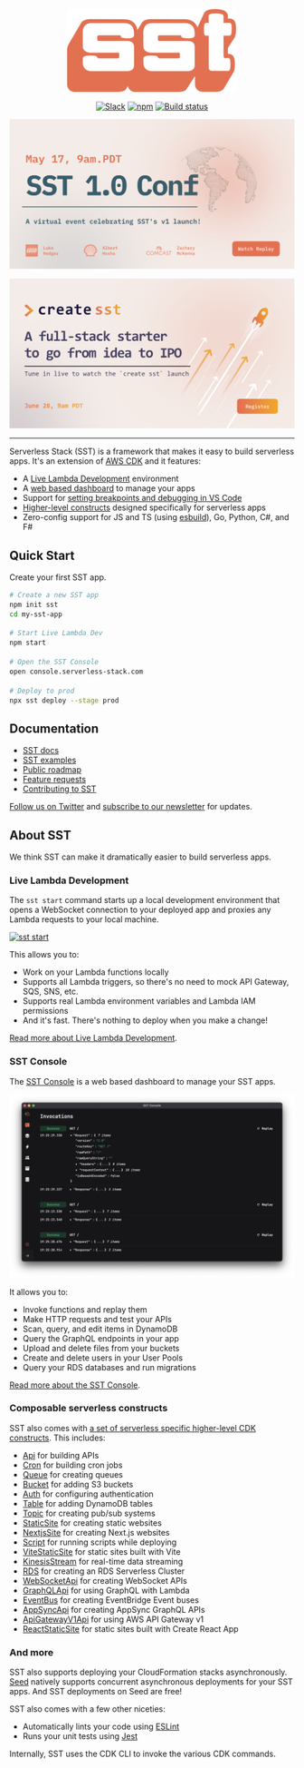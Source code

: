 <p align="center">
  <a href="https://serverless-stack.com/">
    <img alt="Serverless Stack (SST)" src="https://raw.githubusercontent.com/serverless-stack/identity/main/sst.svg" width="300" />
  </a>
</p>

<p align="center">
  <a href="https://serverless-stack.com/slack"><img alt="Slack" src="https://img.shields.io/badge/Slack-chat-blue?style=flat-square" /></a>
  <a href="https://www.npmjs.com/package/@serverless-stack/resources"><img alt="npm" src="https://img.shields.io/npm/v/@serverless-stack/resources.svg?style=flat-square" /></a>
  <a href="https://github.com/serverless-stack/serverless-stack/actions/workflows/ci.yml"><img alt="Build status" src="https://img.shields.io/github/workflow/status/serverless-stack/serverless-stack/CI?style=flat-square" /></a>
</p>

<p align="center">
  <a href="https://v1conf.sst.dev">
    <img alt="SST 1.0 Conf" src="https://github.com/serverless-stack/v1-conf/raw/main/frontend/assets/social-share-no-logo.png" width="600" />
  </a>
</p>

<p align="center">
  <a href="https://www.youtube.com/watch?v=wBTDkLIyMhw">
    <img alt="Launch: create sst" src="packages/create-sst/social-share.png?raw=true&sanitize=true" width="600" />
  </a>
</p>

---

Serverless Stack (SST) is a framework that makes it easy to build serverless apps. It's an extension of [AWS CDK](https://aws.amazon.com/cdk/) and it features:

- A [Live Lambda Development][live] environment
- A [web based dashboard][console_doc] to manage your apps
- Support for [setting breakpoints and debugging in VS Code](https://docs.serverless-stack.com/live-lambda-development#debugging-with-visual-studio-code)
- [Higher-level constructs][resources] designed specifically for serverless apps
- Zero-config support for JS and TS (using [esbuild](https://esbuild.github.io)), Go, Python, C#, and F#

## Quick Start

Create your first SST app.

```bash
# Create a new SST app
npm init sst
cd my-sst-app

# Start Live Lambda Dev
npm start

# Open the SST Console
open console.serverless-stack.com

# Deploy to prod
npx sst deploy --stage prod
```

## Documentation

- [SST docs](https://docs.serverless-stack.com)
- [SST examples](https://serverless-stack.com/examples/index.html)
- [Public roadmap][roadmap]
- [Feature requests][requests]
- [Contributing to SST](CONTRIBUTING.md)

[Follow us on Twitter](https://twitter.com/ServerlessStack) and [subscribe to our newsletter](https://serverless-stack.com/newsletter.html) for updates.

## About SST

We think SST can make it dramatically easier to build serverless apps.

### Live Lambda Development

The `sst start` command starts up a local development environment that opens a WebSocket connection to your deployed app and proxies any Lambda requests to your local machine.

[![sst start](https://d1ne2nltv07ycv.cloudfront.net/SST/sst-start-demo/sst-start-demo-2.gif)](https://www.youtube.com/watch?v=hnTSTm5n11g&feature=youtu.be)

This allows you to:

- Work on your Lambda functions locally
- Supports all Lambda triggers, so there's no need to mock API Gateway, SQS, SNS, etc.
- Supports real Lambda environment variables and Lambda IAM permissions
- And it's fast. There's nothing to deploy when you make a change!

[Read more about Live Lambda Development][live].

### SST Console

The [SST Console][console_doc] is a web based dashboard to manage your SST apps.

[![sst start](www/static/img/console/sst-console-homescreen.png)][console_doc]

It allows you to:

- Invoke functions and replay them
- Make HTTP requests and test your APIs
- Scan, query, and edit items in DynamoDB
- Query the GraphQL endpoints in your app
- Upload and delete files from your buckets
- Create and delete users in your User Pools
- Query your RDS databases and run migrations

[Read more about the SST Console][console_doc].

### Composable serverless constructs

SST also comes with [a set of serverless specific higher-level CDK constructs][resources]. This includes:

- [Api](https://docs.serverless-stack.com/constructs/Api) for building APIs
- [Cron](https://docs.serverless-stack.com/constructs/Cron) for building cron jobs
- [Queue](https://docs.serverless-stack.com/constructs/Queue) for creating queues
- [Bucket](https://docs.serverless-stack.com/constructs/Bucket) for adding S3 buckets
- [Auth](https://docs.serverless-stack.com/constructs/Auth) for configuring authentication
- [Table](https://docs.serverless-stack.com/constructs/Table) for adding DynamoDB tables
- [Topic](https://docs.serverless-stack.com/constructs/Topic) for creating pub/sub systems
- [StaticSite](https://docs.serverless-stack.com/constructs/StaticSite) for creating static websites
- [NextjsSite](https://docs.serverless-stack.com/constructs/NextjsSite) for creating Next.js websites
- [Script](https://docs.serverless-stack.com/constructs/Script) for running scripts while deploying
- [ViteStaticSite](https://docs.serverless-stack.com/constructs/ViteStaticSite) for static sites built with Vite
- [KinesisStream](https://docs.serverless-stack.com/constructs/KinesisStream) for real-time data streaming
- [RDS](https://docs.serverless-stack.com/constructs/RDS) for creating an RDS Serverless Cluster
- [WebSocketApi](https://docs.serverless-stack.com/constructs/WebSocketApi) for creating WebSocket APIs
- [GraphQLApi](https://docs.serverless-stack.com/constructs/GraphQLApi) for using GraphQL with Lambda
- [EventBus](https://docs.serverless-stack.com/constructs/EventBus) for creating EventBridge Event buses
- [AppSyncApi](https://docs.serverless-stack.com/constructs/AppSyncApi) for creating AppSync GraphQL APIs
- [ApiGatewayV1Api](https://docs.serverless-stack.com/constructs/ApiGatewayV1Api) for using AWS API Gateway v1
- [ReactStaticSite](https://docs.serverless-stack.com/constructs/ReactStaticSite) for static sites built with Create React App

### And more

SST also supports deploying your CloudFormation stacks asynchronously. [Seed](https://seed.run) natively supports concurrent asynchronous deployments for your SST apps. And SST deployments on Seed are free!

SST also comes with a few other niceties:

- Automatically lints your code using [ESLint](https://eslint.org/)
- Runs your unit tests using [Jest](https://jestjs.io/)

Internally, SST uses the CDK CLI to invoke the various CDK commands.

[slack]: https://serverless-stack.com/slack
[console_doc]: https://docs.serverless-stack.com/console
[resources]: https://docs.serverless-stack.com/packages/resources
[live]: https://docs.serverless-stack.com/live-lambda-development
[roadmap]: https://github.com/serverless-stack/serverless-stack/projects/2
[requests]: https://github.com/serverless-stack/serverless-stack/discussions/categories/ideas?discussions_q=category%3AIdeas+sort%3Atop+is%3Aunanswered
